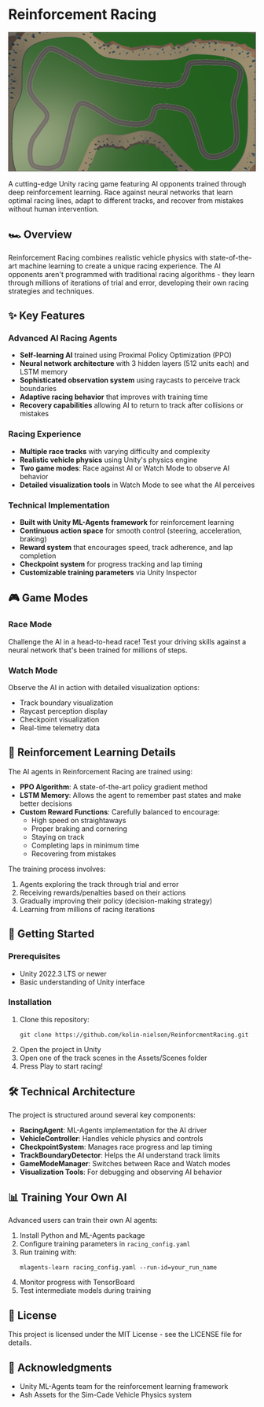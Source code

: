 # Reinforcement Racing

<p align="center">
  <img src="Assets/Scenes/TrackImages/Circuit1.png" alt="Reinforcement Racing" width="600"/>
</p>

A cutting-edge Unity racing game featuring AI opponents trained through deep reinforcement learning. Race against neural networks that learn optimal racing lines, adapt to different tracks, and recover from mistakes without human intervention.

## 🏎️ Overview

Reinforcement Racing combines realistic vehicle physics with state-of-the-art machine learning to create a unique racing experience. The AI opponents aren't programmed with traditional racing algorithms - they learn through millions of iterations of trial and error, developing their own racing strategies and techniques.

## ✨ Key Features

### Advanced AI Racing Agents
- **Self-learning AI** trained using Proximal Policy Optimization (PPO)
- **Neural network architecture** with 3 hidden layers (512 units each) and LSTM memory
- **Sophisticated observation system** using raycasts to perceive track boundaries
- **Adaptive racing behavior** that improves with training time
- **Recovery capabilities** allowing AI to return to track after collisions or mistakes

### Racing Experience
- **Multiple race tracks** with varying difficulty and complexity
- **Realistic vehicle physics** using Unity's physics engine
- **Two game modes**: Race against AI or Watch Mode to observe AI behavior
- **Detailed visualization tools** in Watch Mode to see what the AI perceives

### Technical Implementation
- **Built with Unity ML-Agents framework** for reinforcement learning
- **Continuous action space** for smooth control (steering, acceleration, braking)
- **Reward system** that encourages speed, track adherence, and lap completion
- **Checkpoint system** for progress tracking and lap timing
- **Customizable training parameters** via Unity Inspector

## 🎮 Game Modes

### Race Mode
Challenge the AI in a head-to-head race! Test your driving skills against a neural network that's been trained for millions of steps.

### Watch Mode
Observe the AI in action with detailed visualization options:
- Track boundary visualization
- Raycast perception display
- Checkpoint visualization
- Real-time telemetry data

## 🧠 Reinforcement Learning Details

The AI agents in Reinforcement Racing are trained using:

- **PPO Algorithm**: A state-of-the-art policy gradient method
- **LSTM Memory**: Allows the agent to remember past states and make better decisions
- **Custom Reward Functions**: Carefully balanced to encourage:
  - High speed on straightaways
  - Proper braking and cornering
  - Staying on track
  - Completing laps in minimum time
  - Recovering from mistakes

The training process involves:
1. Agents exploring the track through trial and error
2. Receiving rewards/penalties based on their actions
3. Gradually improving their policy (decision-making strategy)
4. Learning from millions of racing iterations

## 🚀 Getting Started

### Prerequisites
- Unity 2022.3 LTS or newer
- Basic understanding of Unity interface

### Installation
1. Clone this repository:
   ```
   git clone https://github.com/kolin-nielson/ReinforcmentRacing.git
   ```
2. Open the project in Unity
3. Open one of the track scenes in the Assets/Scenes folder
4. Press Play to start racing!

## 🛠️ Technical Architecture

The project is structured around several key components:

- **RacingAgent**: ML-Agents implementation for the AI driver
- **VehicleController**: Handles vehicle physics and controls
- **CheckpointSystem**: Manages race progress and lap timing
- **TrackBoundaryDetector**: Helps the AI understand track limits
- **GameModeManager**: Switches between Race and Watch modes
- **Visualization Tools**: For debugging and observing AI behavior

## 📊 Training Your Own AI

Advanced users can train their own AI agents:

1. Install Python and ML-Agents package
2. Configure training parameters in `racing_config.yaml`
3. Run training with:
   ```
   mlagents-learn racing_config.yaml --run-id=your_run_name
   ```
4. Monitor progress with TensorBoard
5. Test intermediate models during training

## 📝 License

This project is licensed under the MIT License - see the LICENSE file for details.

## 🙏 Acknowledgments

- Unity ML-Agents team for the reinforcement learning framework
- Ash Assets for the Sim-Cade Vehicle Physics system
